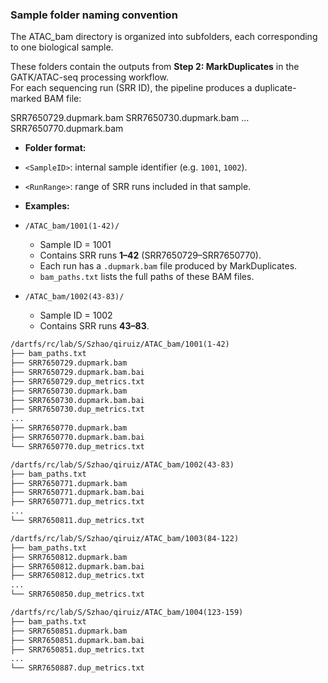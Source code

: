 ### Sample folder naming convention

The ATAC_bam directory is organized into subfolders, each corresponding to one biological sample.  

These folders contain the outputs from **Step 2: MarkDuplicates** in the GATK/ATAC-seq processing workflow.  
For each sequencing run (SRR ID), the pipeline produces a duplicate-marked BAM file:

SRR7650729.dupmark.bam
SRR7650730.dupmark.bam
…
SRR7650770.dupmark.bam

- **Folder format:**
  
- `<SampleID>`: internal sample identifier (e.g. `1001`, `1002`).  
- `<RunRange>`: range of SRR runs included in that sample.  

- **Examples:**  
- `/ATAC_bam/1001(1-42)/`  
  - Sample ID = 1001  
  - Contains SRR runs **1–42** (SRR7650729–SRR7650770).  
  - Each run has a `.dupmark.bam` file produced by MarkDuplicates.  
  - `bam_paths.txt` lists the full paths of these BAM files.  
- `/ATAC_bam/1002(43-83)/`  
  - Sample ID = 1002  
  - Contains SRR runs **43–83**.

```markdown
/dartfs/rc/lab/S/Szhao/qiruiz/ATAC_bam/1001(1-42)
├── bam_paths.txt
├── SRR7650729.dupmark.bam
├── SRR7650729.dupmark.bam.bai
├── SRR7650729.dup_metrics.txt
├── SRR7650730.dupmark.bam
├── SRR7650730.dupmark.bam.bai
├── SRR7650730.dup_metrics.txt
...
├── SRR7650770.dupmark.bam
├── SRR7650770.dupmark.bam.bai
└── SRR7650770.dup_metrics.txt

/dartfs/rc/lab/S/Szhao/qiruiz/ATAC_bam/1002(43-83)
├── bam_paths.txt
├── SRR7650771.dupmark.bam
├── SRR7650771.dupmark.bam.bai
├── SRR7650771.dup_metrics.txt
...
└── SRR7650811.dup_metrics.txt

/dartfs/rc/lab/S/Szhao/qiruiz/ATAC_bam/1003(84-122)
├── bam_paths.txt
├── SRR7650812.dupmark.bam
├── SRR7650812.dupmark.bam.bai
├── SRR7650812.dup_metrics.txt
...
└── SRR7650850.dup_metrics.txt

/dartfs/rc/lab/S/Szhao/qiruiz/ATAC_bam/1004(123-159)
├── bam_paths.txt
├── SRR7650851.dupmark.bam
├── SRR7650851.dupmark.bam.bai
├── SRR7650851.dup_metrics.txt
...
└── SRR7650887.dup_metrics.txt
